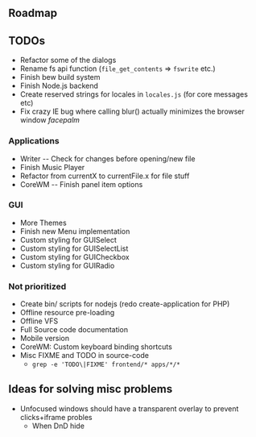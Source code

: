 
## Roadmap

## TODOs
* Refactor some of the dialogs
* Rename fs api function (`file_get_contents` => `fswrite` etc.)
* Finish bew build system
* Finish Node.js backend
* Create reserved strings for locales in `locales.js` (for core messages etc)
* Fix crazy IE bug where calling blur() actually minimizes the browser window *facepalm*

### Applications
* Writer -- Check for changes before opening/new file
* Finish Music Player
* Refactor from currentX to currentFile.x for file stuff
* CoreWM -- Finish panel item options

### GUI
* More Themes
* Finish new Menu implementation
* Custom styling for GUISelect
* Custom styling for GUISelectList
* Custom styling for GUICheckbox
* Custom styling for GUIRadio

### Not prioritized
* Create bin/ scripts for nodejs (redo create-application for PHP)
* Offline resource pre-loading
* Offline VFS
* Full Source code documentation
* Mobile version
* CoreWM: Custom keyboard binding shortcuts
* Misc FIXME and TODO in source-code
  - `grep -e 'TODO\|FIXME' frontend/* apps/*/*`

## Ideas for solving misc problems
* Unfocused windows should have a transparent overlay to prevent clicks+iframe probles
  * When DnD hide
